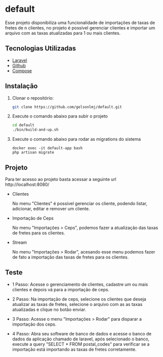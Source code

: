 default
===================================

Esse projeto disponibiliza uma funcionalidade de importações de taxas de fretes de n clientes, no projeto é possível gerenciar clientes e importar um arquivo com as taxas atualizadas para 1 ou mais clientes.

Tecnologias Utilizadas
----------------------

- [Laravel](https://laravel.com/)
- [Github](https://github.com/)
- [Compose](https://docs.docker.com/compose/)

Instalação
-----------

1. Clonar o repositório:

    ```sh
    git clone https://github.com/gelsonlmj/default.git
    ```

2. Execute o comando abaixo para subir o projeto

    ```sh
    cd default
    ./bin/build-and-up.sh
    ```

3. Execute o comando abaixo para rodar as migrations do sistema
    ```
    docker exec -it default-app bash
    php artisan migrate
    ```

Projeto
--------------

Para ter acesso ao projeto basta acessar a seguinte url http://localhost:8080/

- Clientes

    No menu "Clientes" é possível gerenciar os cliente, podendo listar, adicionar, editar e remover um cliente.

- Importação de Ceps

    No menu "Importações > Ceps", podemos fazer a atualização das taxas de fretes para os clientes.

- Stream

    No menu "Importações > Rodar", acesando esse menu podemos fazer de fato a importação das taxas de fretes para os clientes.

Teste
--------------

- 1 Passo: Acesse o gerenciamento de clientes, cadastre um ou mais clientes e depois vá para a importação de ceps.

- 2 Passo: Na importação de ceps, selecione os clientes que deseja atualizar as taxas de fretes,  selecione o arquivo com as as taxas atualizadas e clique no botão enviar.

- 3 Passo: Acesse o menu "Importações > Rodar" para disparar a importação dos ceps.

- 4 Passo: Abra seu software de banco de dados e acesse o banco de dados da aplicação chamado de laravel, após selecionado o banco, execute a query "SELECT * FROM postal_codes" para verificar se a importação está importando as taxas de fretes corretamente. 
